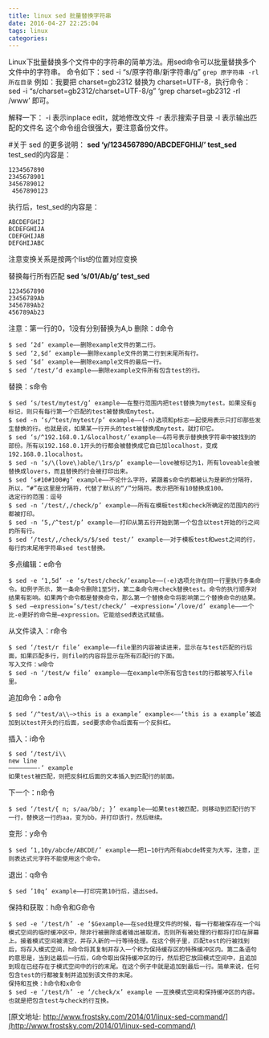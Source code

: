 ```yaml
---
title: linux sed 批量替换字符串
date: 2016-04-27 22:25:04
tags: linux
categories:
---
```


Linux下批量替换多个文件中的字符串的简单方法。用sed命令可以批量替换多个文件中的字符串。
命令如下：sed -i “s/原字符串/新字符串/g” `grep 原字符串 -rl 所在目录`
例如：我要把 charset=gb2312 替换为 charset=UTF-8，执行命令：sed -i “s/charset=gb2312/charset=UTF-8/g” ‘grep charset=gb2312 -rl /www’ 即可。

解释一下：
    -i 表示inplace edit，就地修改文件
    -r 表示搜索子目录
    -l 表示输出匹配的文件名
    这个命令组合很强大，要注意备份文件。
<!--more-->

#关于 sed 的更多说明：
**sed ‘y/1234567890/ABCDEFGHIJ/’ test_sed**
    test_sed的内容是：
```
1234567890
2345678901
3456789012
 4567890123
```
执行后，test_sed的内容是：
```    
ABCDEFGHIJ
BCDEFGHIJA
CDEFGHIJAB
DEFGHIJABC
```
注意变换关系是按两个list的位置对应变换

替换每行所有匹配 **sed ‘s/01/Ab/g’ test_sed**
```
1234567890
23456789Ab
3456789Ab2
456789Ab23
```
注意：第一行的0，1没有分别替换为A,b
删除：d命令
```
$ sed ‘2d’ example—–删除example文件的第二行。
$ sed ‘2,$d’ example—–删除example文件的第二行到末尾所有行。
$ sed ‘$d’ example—–删除example文件的最后一行。
$ sed ‘/test/’d example—–删除example文件所有包含test的行。
```
替换：s命令
```
$ sed ‘s/test/mytest/g’ example—–在整行范围内把test替换为mytest。如果没有g标记，则只有每行第一个匹配的test被替换成mytest。
$ sed -n ‘s/^test/mytest/p’ example—–(-n)选项和p标志一起使用表示只打印那些发生替换的行。也就是说，如果某一行开头的test被替换成mytest，就打印它。
$ sed ‘s/^192.168.0.1/&localhost/’example—–&符号表示替换换字符串中被找到的部份。所有以192.168.0.1开头的行都会被替换成它自已加localhost，变成192.168.0.1localhost。
$ sed -n ‘s/\(love\)able/\1rs/p’ example—–love被标记为1，所有loveable会被替换成lovers，而且替换的行会被打印出来。
$ sed ‘s#10#100#g’ example—–不论什么字符，紧跟着s命令的都被认为是新的分隔符，所以，“#”在这里是分隔符，代替了默认的“/”分隔符。表示把所有10替换成100。
选定行的范围：逗号
$ sed -n ‘/test/,/check/p’ example—–所有在模板test和check所确定的范围内的行都被打印。
$ sed -n ‘5,/^test/p’ example—–打印从第五行开始到第一个包含以test开始的行之间的所有行。
$ sed ‘/test/,/check/s/$/sed test/’ example—–对于模板test和west之间的行，每行的末尾用字符串sed test替换。
```

多点编辑：e命令
```
$ sed -e ‘1,5d’ -e ‘s/test/check/’example—–(-e)选项允许在同一行里执行多条命令。如例子所示，第一条命令删除1至5行，第二条命令用check替换test。命令的执行顺序对结果有影响。如果两个命令都是替换命令，那么第一个替换命令将影响第二个替换命令的结果。
$ sed –expression=’s/test/check/’ –expression=’/love/d’ example—–一个比-e更好的命令是–expression。它能给sed表达式赋值。
```

从文件读入：r命令
```
$ sed ‘/test/r file’ example—–file里的内容被读进来，显示在与test匹配的行后面，如果匹配多行，则file的内容将显示在所有匹配行的下面。
写入文件：w命令
$ sed -n ‘/test/w file’ example—–在example中所有包含test的行都被写入file里。
```
追加命令：a命令
```
$ sed ‘/^test/a\\—>this is a example’ example<—–‘this is a example’被追加到以test开头的行后面，sed要求命令a后面有一个反斜杠。
```
插入：i命令
```
$ sed ‘/test/i\\
new line
————————-‘ example
如果test被匹配，则把反斜杠后面的文本插入到匹配行的前面。
```

下一个：n命令
```
$ sed ‘/test/{ n; s/aa/bb/; }’ example—–如果test被匹配，则移动到匹配行的下一行，替换这一行的aa，变为bb，并打印该行，然后继续。
```

变形：y命令
```
$ sed ‘1,10y/abcde/ABCDE/’ example—–把1–10行内所有abcde转变为大写，注意，正则表达式元字符不能使用这个命令。
```

退出：q命令
```
$ sed ’10q’ example—–打印完第10行后，退出sed。
```

保持和获取：h命令和G命令
```
$ sed -e ‘/test/h’ -e ‘$Gexample—–在sed处理文件的时候，每一行都被保存在一个叫模式空间的临时缓冲区中，除非行被删除或者输出被取消，否则所有被处理的行都将打印在屏幕上。接着模式空间被清空，并存入新的一行等待处理。在这个例子里，匹配test的行被找到后，将存入模式空间，h命令将其复制并存入一个称为保持缓存区的特殊缓冲区内。第二条语句的意思是，当到达最后一行后，G命令取出保持缓冲区的行，然后把它放回模式空间中，且追加到现在已经存在于模式空间中的行的末尾。在这个例子中就是追加到最后一行。简单来说，任何包含test的行都被复制并追加到该文件的末尾。
保持和互换：h命令和x命令
$ sed -e ‘/test/h’ -e ‘/check/x’ example —–互换模式空间和保持缓冲区的内容。也就是把包含test与check的行互换。
```

[原文地址: http://www.frostsky.com/2014/01/linux-sed-command/](http://www.frostsky.com/2014/01/linux-sed-command/)